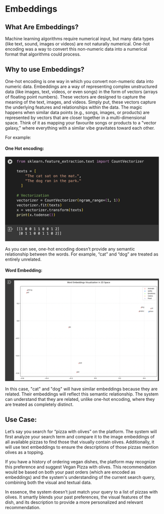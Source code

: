 # Embeddings

## What Are Embeddings?

Machine learning algorithms require numerical input, but many data types (like text, sound, images or videos) are not naturally numerical. One-hot encoding was a way to convert this non-numeric data into a numerical format that algorithms could process.

## Why to use Embeddings?

One-hot encoding is one way in which you convert non-numeric data into numeric data. 
Embeddings are a way of representing complex unstructured data (like images, text, videos, or even songs) in the form of vectors (arrays of floating point numbers). These vectors are designed to capture the meaning of the text, images, and videos. Simply put, these vectors capture the underlying features and relationships within the data. The magic happens when similar data points (e.g., songs, images, or products) are represented by vectors that are closer together in a multi-dimensional space. Think of it as mapping your favourite songs or products to a "vector galaxy," where everything with a similar vibe gravitates toward each other.


For example:

#### One Hot encoding:

<img src="https://github.com/gohilriddhi21/embeddings/blob/main/images/one_hot_encoding.png">

As you can see, one-hot encoding doesn’t provide any semantic relationship between the words. For example, “cat” and “dog” are treated as entirely unrelated.


#### Word Embedding:

<img src="https://github.com/gohilriddhi21/embeddings/blob/main/images/embeddings.png">

In this case, "cat" and "dog" will have similar embeddings because they are related. Their embeddings will reflect this semantic relationship. The system can understand that they are related, unlike one-hot encoding, where they are treated as completely distinct.


## Use Case:
Let’s say you search for “pizza with olives” on the platform. The system will first analyze your search term and compare it to the image embeddings of all available pizzas to find those that visually contain olives. Additionally, it will use text embeddings to ensure the descriptions of those pizzas mention olives as a topping.

If you have a history of ordering vegan dishes, the platform may recognize this preference and suggest Vegan Pizza with olives. This recommendation would be based on both your past orders (which are encoded as embeddings) and the system's understanding of the current search query, combining both the visual and textual data.

In essence, the system doesn’t just match your query to a list of pizzas with olives. It smartly blends your past preferences, the visual features of the dish, and its description to provide a more personalized and relevant recommendation.
